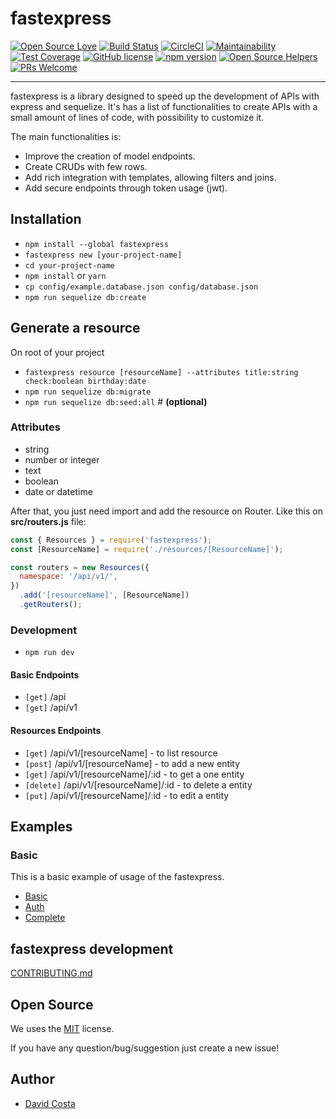# fastexpress

[![Open Source Love](https://badges.frapsoft.com/os/v1/open-source.svg?v=103)](https://github.com/ellerbrock/open-source-badges/)
[![Build Status](https://travis-ci.org/davidcostadev/fastexpress.svg?branch=master)](https://travis-ci.org/davidcostadev/fastexpress)
[![CircleCI](https://circleci.com/gh/davidcostadev/fastexpress.svg?style=svg)](https://circleci.com/gh/davidcostadev/fastexpress)
[![Maintainability](https://api.codeclimate.com/v1/badges/fbdb850163130e5fbde8/maintainability)](https://codeclimate.com/github/davidcostadev/fastexpress/maintainability)
[![Test Coverage](https://api.codeclimate.com/v1/badges/fbdb850163130e5fbde8/test_coverage)](https://codeclimate.com/github/davidcostadev/fastexpress/test_coverage)
[![GitHub license](https://img.shields.io/github/license/davidcostadev/fastexpress.svg)](https://github.com/davidcostadev/fastexpress/blob/master/LICENSE)
[![npm version](https://img.shields.io/npm/v/fastexpress.svg)](https://www.npmjs.com/package/fastexpress)
[![Open Source Helpers](https://www.codetriage.com/davidcostadev/fastexpress/badges/users.svg)](https://www.codetriage.com/davidcostadev/fastexpress)
[![PRs Welcome](https://img.shields.io/badge/PRs-welcome-brightgreen.svg)](http://makeapullrequest.com)

---

fastexpress is a library designed to speed up the development of APIs with express and sequelize. It's has a list of functionalities to create APIs with a small amount of lines of code, with possibility to customize it.

The main functionalities is:

- Improve the creation of model endpoints.
- Create CRUDs with few rows.
- Add rich integration with templates, allowing filters and joins.
- Add secure endpoints through token usage (jwt).

## Installation

- `npm install --global fastexpress`
- `fastexpress new [your-project-name]`
- `cd your-project-name`
- `npm install` or `yarn`
- `cp config/example.database.json config/database.json`
- `npm run sequelize db:create`

## Generate a resource

On root of your project

- `fastexpress resource [resourceName] --attributes title:string check:boolean birthday:date`
- `npm run sequelize db:migrate`
- `npm run sequelize db:seed:all` # **(optional)**

### Attributes

- string
- number or integer
- text
- boolean
- date or datetime

After that, you just need import and add the resource on Router. Like this on **src/routers.js** file:

```javascript
const { Resources } = require('fastexpress');
const [ResourceName] = require('./resources/[ResourceName]');

const routers = new Resources({
  namespace: '/api/v1/',
})
  .add('[resourceName]', [ResourceName])
  .getRouters();
```

### Development

- `npm run dev`

#### Basic Endpoints

- `[get]` /api
- `[get]` /api/v1

#### Resources Endpoints

- `[get]` /api/v1/[resourceName] - to list resource
- `[post]` /api/v1/[resourceName] - to add a new entity
- `[get]` /api/v1/[resourceName]/:id - to get a one entity
- `[delete]` /api/v1/[resourceName]/:id - to delete a entity
- `[put]` /api/v1/[resourceName]/:id - to edit a entity

## Examples

### Basic

This is a basic example of usage of the fastexpress.

- [Basic](examples/basic)
- [Auth](examples/auth)
- [Complete](examples/complete)

## fastexpress development

[CONTRIBUTING.md](https://github.com/davidcostadev/fastexpress/blob/master/CONTRIBUTING.md)

## Open Source

We uses the [MIT](https://github.com/davidcosta/fastexpress/blob/master/LICENSE) license.

If you have any question/bug/suggestion just create a new issue!

## Author

- [David Costa](https://github.com/davidcostadev)
